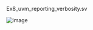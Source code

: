 Ex8_uvm_reporting_verbosity.sv

![image](https://github.com/user-attachments/assets/890cf8cf-c356-4871-9337-4031beee1c96)
